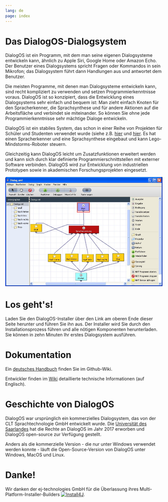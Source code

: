 ```yaml
---
lang: de
page: index
---
```


# Das DialogOS-Dialogsystem

DialogOS ist ein Programm, mit dem man seine eigenen Dialogsysteme entwickeln kann, ähnlich zu Apple Siri, Google Home oder Amazon Echo. Der Benutzer eines Dialogsystems spricht Fragen oder Kommandos in sein Mikrofon; das Dialogsystem führt dann Handlungen aus und antwortet dem Benutzer.

Die meisten Programme, mit denen man Dialogsysteme entwickeln kann, sind recht kompliziert zu verwenden und setzen Programmierkenntnisse voraus. DialogOS ist so konzipiert, dass die Entwicklung eines Dialogsystems sehr einfach und bequem ist: Man zieht einfach Knoten für den Spracherkenner, die Sprachsynthese und für andere Aktionen auf die Arbeitsfläche und verbindet sie miteinander. So können Sie ohne jede Programmierkenntnisse sehr mächtige Dialoge entwickeln.

DialogOS ist ein stabiles System, das schon in einer Reihe von Projekten für Schüler und Studenten verwendet wurde (siehe z.B. [hier](http://www.debacher.de/wiki/DialogOS) und [hier](http://www.coli.uni-saarland.de/courses/lego-04/). Es hat einen Spracherkenner und eine Sprachsynthese eingebaut und kann Lego-Mindstorms-Roboter steuern.

Gleichzeitig kann DialogOS leicht um Zusatzfunktionen erweitert werden und kann sich durch klar definierte Programmierschnittstellen mit externer Software verbinden. DialogOS wird zur Entwicklung von industriellen Prototypen sowie in akademischen Forschungsprojekten eingesetzt.

<img src="/images/DialogOS.jpg" width="500" />


# Los geht's!

Laden Sie den DialogOS-Installer über den Link am oberen Ende dieser Seite herunter und führen Sie ihn aus. Der Installer wird Sie durch den Installationsprozess führen und alle nötigen Komponenten herunterladen. Sie können in zehn Minuten Ihr erstes Dialogsystem ausführen.


# Dokumentation


Ein
[deutsches Handbuch](https://github.com/coli-saar/dialogos/wiki/Handbuch)
finden Sie im Github-Wiki.

Entwickler finden im [Wiki](https://github.com/coli-saar/dialogos/wiki) detaillierte technische Informationen (auf Englisch).


# Geschichte von DialogOS

DialogOS war ursprünglich ein kommerzielles Dialogsystem, das von der CLT Sprachtechnologie GmbH entwickelt wurde. Die [Universität des Saarlandes](https://www.uni-saarland.de/) hat die Rechte an DialogOS im Jahr 2017 erworben und DialogOS open-source zur Verfügung gestellt.

Anders als die kommerzielle Version - die nur unter Windows verwendet werden konnte - läuft die Open-Source-Version von DialogOS unter Windows, MacOS und Linux.

# Danke!

Wir danken der ej-technologies GmbH für die Überlassung ihres Multi-Platform-Installer-Builders
[![Install4J](https://www.ej-technologies.com/images/product_banners/install4j_medium.png)](https://www.ej-technologies.com/install4j). 
